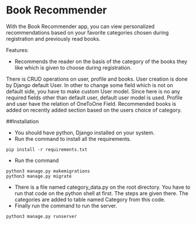 # Book Recommender
With the Book Recommender app, you can view personalized recommendations based on your favorite categories chosen
        during registration and previously read books.

Features:
- Recommends the reader on the basis of the category of the books they like which is given to choose during registration.

There is CRUD operations on user, profile and books.
User creation is done by Django default User. In other to change some field which is not on default side, you have to make custom User model. Since here is no any required fields other than default user, default user model is used.
Profile and user have the relation of OneToOne Field.
Recommended books is added on recently added section based on the users choice of category.

##Installation
- You should have python, Django installed on your system.
- Run the command to install all the requirements.
```
pip install -r requirements.txt
```
- Run the command
```
python3 manage.py makemigrations
python3 manage.py migrate
```
- There is a file named category_data.py on the root directory. You have to run that code on the python shell at first. The steps are given there. The categories are added to table named Category from this code.
- Finally run the command to run the server.
```
python3 manage.py runserver
```